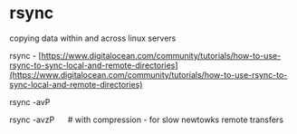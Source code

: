 # rsync
copying data within and across linux servers

rsync - [https://www.digitalocean.com/community/tutorials/how-to-use-rsync-to-sync-local-and-remote-directories](https://www.digitalocean.com/community/tutorials/how-to-use-rsync-to-sync-local-and-remote-directories)

rsync -avP <source> <destination>

rsync -avzP  <source> <destination>    # with compression - for slow newtowks remote transfers